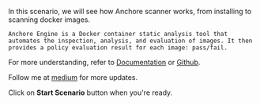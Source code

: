 In this scenario, we will see how Anchore scanner works, from installing to scanning docker images.

```Anchore Engine is a Docker container static analysis tool that automates the inspection, analysis, and evaluation of images. It then provides a policy evaluation result for each image: pass/fail.```

For more understanding, refer to [Documentation](https://engine.anchore.io/docs/) or [Github](https://github.com/anchore/anchore-engine).

Follow me at [medium](https://infosecblo55om.medium.com/) for more updates.

Click on **Start Scenario** button when you're ready.
